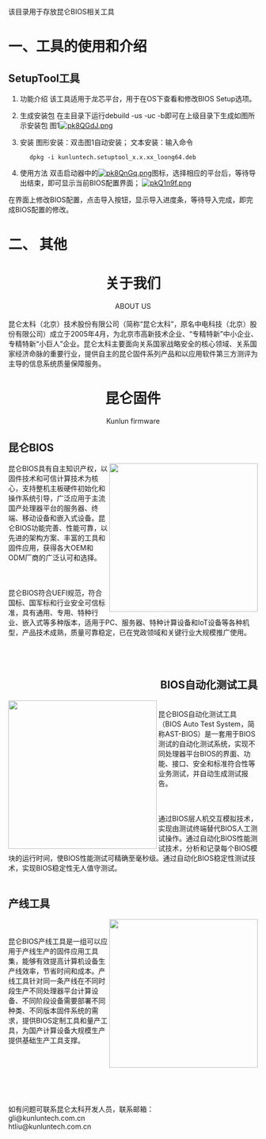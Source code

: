 该目录用于存放昆仑BIOS相关工具


# 一、工具的使用和介绍

## SetupTool工具

1. 功能介绍
该工具适用于龙芯平台，用于在OS下查看和修改BIOS Setup选项。

2. 生成安装包
在主目录下运行debuild -us -uc -b即可在上级目录下生成如图所示安装包
图1[![pk8QGdJ.png](https://s21.ax1x.com/2024/05/31/pk8QGdJ.png)](https://imgse.com/i/pk8QGdJ)

3.  安装
图形安装：双击图1自动安装；
文本安装：输入命令
```
      dpkg -i kunluntech.setuptool_x.x.xx_loong64.deb	
```

4. 使用方法
双击启动器中的[![pk8QnGq.png](https://s21.ax1x.com/2024/05/31/pk8QnGq.png)](https://imgse.com/i/pk8QnGq)图标，选择相应的平台后，等待导出结束，即可显示当前BIOS配置界面；
[![pkQ1n9f.png](https://s21.ax1x.com/2024/05/23/pkQ1n9f.png)](https://imgse.com/i/pkQ1n9f)


在界面上修改BIOS配置，点击导入按钮，显示导入进度条，等待导入完成，即完成BIOS配置的修改。



# 二、 其他


# <center>关于我们</center>
<center>ABOUT US</center>
<br>
昆仑太科（北京）技术股份有限公司（简称“昆仑太科”，原名中电科技（北京）股份有限公司）成立于2005年4月，为北京市高新技术企业、“专精特新”中小企业、专精特新“小巨人”企业。昆仑太科主要面向关系国家战略安全的核心领域、关系国家经济命脉的重要行业，提供自主的昆仑固件系列产品和以应用软件第三方测评为主导的信息系统质量保障服务。

# <center>昆仑固件</center>
<center>Kunlun firmware</center>


## 昆仑BIOS


 <img align="right" src="https://s21.ax1x.com/2024/05/24/pkQr2GD.jpg" width=300 high=300/>
昆仑BIOS具有自主知识产权，以固件技术和可信计算技术为核心，支持整机主板硬件初始化和操作系统引导，广泛应用于主流国产处理器平台的服务器、终端、移动设备和嵌入式设备。昆仑BIOS功能完善、性能可靠，以先进的架构方案、丰富的工具和固件应用，获得各大OEM和ODM厂商的广泛认可和选择。<br><br> <br><br>            
昆仑BIOS符合UEFI规范，符合国标、国军标和行业安全可信标准，具有通用、专用、特种行业、嵌入式等多种版本，适用于PC、服务器、特种计算设备和IoT设备等各种机型，产品技术成熟，质量可靠稳定，已在党政领域和关键行业大规模推广使用。
<br><br>
<br><br>

## <div style="text-align: right;">BIOS自动化测试工具</div>

<img align="left" src="https://s21.ax1x.com/2024/05/24/pkQrgPO.jpg" width=300 high=300/>

<br> 昆仑BIOS自动化测试工具（BIOS Auto Test System，简称AST-BIOS）是一套用于BIOS测试的自动化测试系统，实现不同处理器平台BIOS的界面、功能、接口、安全和标准符合性等业务测试，并自动生成测试报告。<br><br> <br><br>   通过BIOS层人机交互模拟技术，实现由测试终端替代BIOS人工测试操作。通过自动化BIOS性能测试技术，分析和记录每个BIOS模块的运行时间，使BIOS性能测试可精确至毫秒级。通过自动化BIOS稳定性测试技术，实现BIOS稳定性无人值守测试。
<br><br>
## 产线工具


 <img align="right" src="https://s21.ax1x.com/2024/05/24/pkQrRRe.jpg" width=300 high=300/>
 <br><br>
昆仑BIOS产线工具是一组可以应用于产线生产的固件应用工具集，能够有效提高计算机设备生产线效率，节省时间和成本。产线工具针对同一条产线在不同时段生产不同处理器平台计算设备、不同阶段设备需要部署不同种类、不同版本固件系统的需求，提供BIOS定制工具和量产工具，为国产计算设备大规模生产提供基础生产工具支撑。
<br><br>
<br><br>
<br><br>
<br><br>
  如有问题可联系昆仑太科开发人员，联系邮箱：<br>
  gli@kunluntech.com.cn<br>
  htliu@kunluntech.com.cn<br>